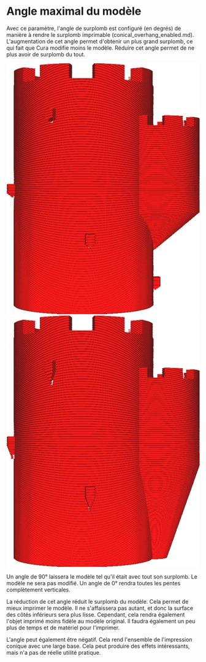Angle maximal du modèle
===

Avec ce paramètre, l'angle de surplomb est configuré (en degrés) de manière à rendre le surplomb imprimable (conical_overhang_enabled.md). L'augmentation de cet angle permet d'obtenir un plus grand surplomb, ce qui fait que Cura modifie moins le modèle. Réduire cet angle permet de ne plus avoir de surplomb du tout.

![Un angle maximum de 50° pour le modèle](../../../articles/images/conical_overhang_enabled_enabled.png)
![Un angle de modèle maximal de 20°](../../../articles/images/conical_overhang_angle_20.png)

Un angle de 90° laissera le modèle tel qu'il était avec tout son surplomb. Le modèle ne sera pas modifié. Un angle de 0° rendra toutes les pentes complètement verticales.

La réduction de cet angle réduit le surplomb du modèle. Cela permet de mieux imprimer le modèle. Il ne s'affaissera pas autant, et donc la surface des côtés inférieurs sera plus lisse. Cependant, cela rendra également l'objet imprimé moins fidèle au modèle original. Il faudra également un peu plus de temps et de matériel pour l'imprimer.

L'angle peut également être négatif. Cela rend l'ensemble de l'impression conique avec une large base. Cela peut produire des effets intéressants, mais n'a pas de réelle utilité pratique.
